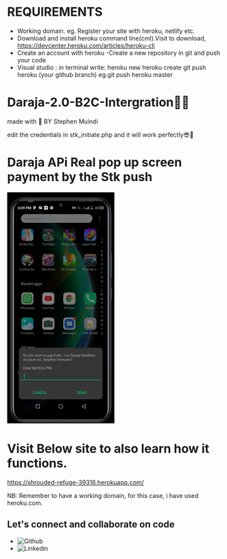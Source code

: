# REQUIREMENTS
- Working domain.
 eg. Register your site with heroku, netlify etc.
- Download and install heroku command line(cml).Visit to download, https://devcenter.heroku.com/articles/heroku-cli
- Create an account with heroku
-Create a new repository in git and push your code
- Visual studio : in terminal write:
  heroku new
  heroku create
  git push heroku (your github branch) eg.git push heroku master
  

# Daraja-2.0-B2C-Intergration👨‍💻
made with 💖 BY Stephen Muindi

edit the credentials in stk_initiate.php and it will work perfectly😎🌈

# Daraja APi Real pop up screen payment by the Stk push
<p float="left">
<img src="Screenshot_20220410-181015.jpg" width="250">
 </p>

  

# Visit Below site to also learn how it functions.
https://shrouded-refuge-39316.herokuapp.com/

NB: Remember to have a working domain, for this case, i have used heroku.com.

## Let's connect and collaborate on code
- ![Github](https://github.com/MuindiStephen)
- ![Linkedin](https://www.linkedin.com/in/stephen-muindi-3a31741a0)










